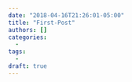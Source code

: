 ```yaml
---
date: "2018-04-16T21:26:01-05:00"
title: "First-Post"
authors: []
categories:
  -
tags:
  -
draft: true
---
```

